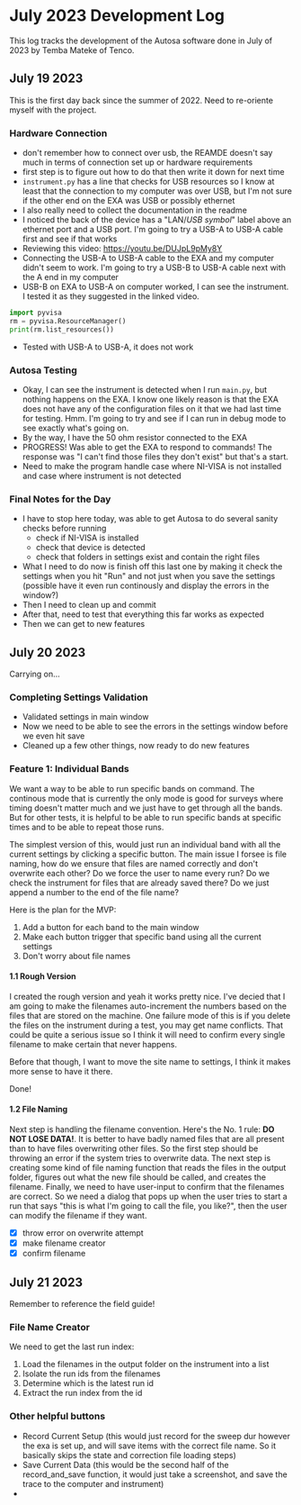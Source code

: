 # July 2023 Development Log

This log tracks the development of the Autosa software done in July of 2023 by Temba Mateke of Tenco.

## July 19 2023

This is the first day back since the summer of 2022. Need to re-oriente myself with the project.

### Hardware Connection

- don't remember how to connect over usb, the REAMDE doesn't say much in terms of connection set up or hardware requirements
- first step is to figure out how to do that then write it down for next time
- `instrument.py` has a line that checks for USB resources so I know at least that the connection to my computer was over USB, but I'm not sure if the other end on the EXA was USB or possibly ethernet
- I also really need to collect the documentation in the readme
- I noticed the back of the device has a "LAN/_USB symbol_" label above an ethernet port and a USB port. I'm going to try a USB-A to USB-A cable first and see if that works
- Reviewing this video: https://youtu.be/DUJpL9pMy8Y
- Connecting the USB-A to USB-A cable to the EXA and my computer didn't seem to work. I'm going to try a USB-B to USB-A cable next with the A end in my computer
- USB-B on EXA to USB-A on computer worked, I can see the instrument. I tested it as they suggested in the linked video.

```python
import pyvisa
rm = pyvisa.ResourceManager()
print(rm.list_resources())
```

- Tested with USB-A to USB-A, it does not work

### Autosa Testing

- Okay, I can see the instrument is detected when I run `main.py`, but nothing happens on the EXA. I know one likely reason is that the EXA does not have any of the configuration files on it that we had last time for testing. Hmm. I'm going to try and see if I can run in debug mode to see exactly what's going on.
- By the way, I have the 50 ohm resistor connected to the EXA
- PROGRESS! Was able to get the EXA to respond to commands! The response was "I can't find those files they don't exist" but that's a start.
- Need to make the program handle case where NI-VISA is not installed and case where instrument is not detected

### Final Notes for the Day

- I have to stop here today, was able to get Autosa to do several sanity checks before running
  - check if NI-VISA is installed
  - check that device is detected
  - check that folders in settings exist and contain the right files
- What I need to do now is finish off this last one by making it check the settings when you hit "Run" and not just when you save the settings (possible have it even run continously and display the errors in the window?)
- Then I need to clean up and commit
- After that, need to test that everything this far works as expected
- Then we can get to new features

## July 20 2023

Carrying on...

### Completing Settings Validation

- Validated settings in main window
- Now we need to be able to see the errors in the settings window before we even hit save
- Cleaned up a few other things, now ready to do new features

### Feature 1: Individual Bands

We want a way to be able to run specific bands on command. The continous mode that is currently the only mode is good for surveys where timing doesn't matter much and we just have to get through all the bands. But for other tests, it is helpful to be able to run specific bands at specific times and to be able to repeat those runs.

The simplest version of this, would just run an individual band with all the current settings by clicking a specific button. The main issue I forsee is file naming, how do we ensure that files are named correctly and don't overwrite each other? Do we force the user to name every run? Do we check the instrument for files that are already saved there? Do we just append a number to the end of the file name?

Here is the plan for the MVP:

1. Add a button for each band to the main window
2. Make each button trigger that specific band using all the current settings
3. Don't worry about file names

#### 1.1 Rough Version

I created the rough version and yeah it works pretty nice. I've decied that I am going to make the filenames auto-increment the numbers based on the files that are stored on the machine. One failure mode of this is if you delete the files on the instrument during a test, you may get name conflicts. That could be quite a serious issue so I think it will need to confirm every single filename to make certain that never happens.

Before that though, I want to move the site name to settings, I think it makes more sense to have it there.

Done!

#### 1.2 File Naming

Next step is handling the filename convention. Here's the No. 1 rule: **DO NOT LOSE DATA!**. It is better to have badly named files that are all present than to have files overwriting other files. So the first step should be throwing an error if the system tries to overwrite data. The next step is creating some kind of file naming function that reads the files in the output folder, figures out what the new file should be called, and creates the filename. Finally, we need to have user-input to confirm that the filenames are correct. So we need a dialog that pops up when the user tries to start a run that says "this is what I'm going to call the file, you like?", then the user can modify the filename if they want.

- [x] throw error on overwrite attempt
- [x] make filename creator
- [x] confirm filename

## July 21 2023

Remember to reference the field guide!

### File Name Creator

We need to get the last run index:

1. Load the filenames in the output folder on the instrument into a list
2. Isolate the run ids from the filenames
3. Determine which is the latest run id
4. Extract the run index from the id

### Other helpful buttons

- Record Current Setup (this would just record for the sweep dur however the exa is set up, and will save items with the correct file name. So it basically skips the state and correction file loading steps)
- Save Current Data (this would be the second half of the record_and_save function, it would just take a screenshot, and save the trace to the computer and instrument)
-
